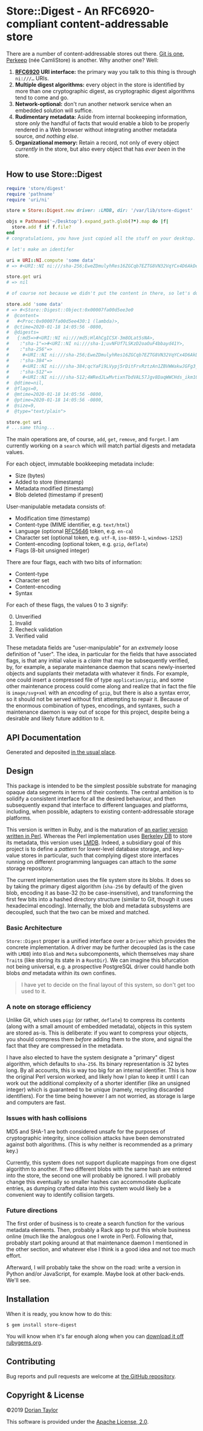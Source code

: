 # Store::Digest - An RFC6920-compliant content-addressable store

There are a number of content-addressable stores out there. [Git is
one](https://git-scm.com/book/en/v2/Git-Internals-Git-Objects),
[Perkeep](https://perkeep.org/) (née CamliStore) is another. Why
another one? Well:

1. **[RFC6920](https://tools.ietf.org/html/rfc6920) URI interface:** the
   primary way you talk to this thing is through `ni:///…` URIs.
2. **Multiple digest algorithms:** every object in the store is
  identified by more than one cryptographic digest, as cryptographic
  digest algorithms tend to come and go.
3. **Network-optional:** don't run another network service when an
   embedded solution will suffice.
4. **Rudimentary metadata:** Aside from internal bookeeping
   information, store _only_ the handful of facts that would enable a
   blob to be properly rendered in a Web browser without integrating
   another metadata source, _and nothing else_.
5. **Organizational memory:** Retain a record, not only of every
   object _currently_ in the store, but also every object that has
   _ever been_ in the store.

## How to use Store::Digest

```ruby
require 'store/digest'
require 'pathname'
require 'uri/ni'

store = Store::Digest.new driver: :LMDB, dir: '/var/lib/store-digest'

objs = Pathname('~/Desktop').expand_path.glob(?*).map do |f|
  store.add f if f.file?
end
# congratulations, you have just copied all the stuff on your desktop.

# let's make an identifer

uri = URI::NI.compute 'some data'
# => #<URI::NI ni:///sha-256;EweZDmulyhRes16ZGCqb7EZTG8VN32VqYCx4D6AkDe4>

store.get uri
# => nil

# of course not because we didn't put the content in there, so let's do that:

store.add 'some data'
# => #<Store::Digest::Object:0x00007fa00d5ee3e0
#  @content=
#   #<Proc:0x00007fa00d5ee430:1 (lambda)>,
#  @ctime=2020-01-18 14:05:56 -0800,
#  @digests=
#   {:md5=>#<URI::NI ni:///md5;HlAhCgICSX-3m8OLat5sNA>,
#    :"sha-1"=>#<URI::NI ni:///sha-1;uvNFUf7LSKzD2oaOuF4bbayd41Y>,
#    :"sha-256"=>
#     #<URI::NI ni:///sha-256;EweZDmulyhRes16ZGCqb7EZTG8VN32VqYCx4D6AkDe4>,
#    :"sha-384"=>
#     #<URI::NI ni:///sha-384;qcYaFi9LVypj5rDitFrvRztzAn1ZBVWWakwJGFg3_3KhAZHBNuw_RhTXkU0dqCPw>,
#    :"sha-512"=>
#     #<URI::NI ni:///sha-512;4WRedJLwMvtixnTbdVAL57Jgv8DaqWWCHds_ikm10zeI7j8EZ0TiuVr7XD2PJQDFScqJ15_GiQiF0o4FUAdCTw>},
#  @dtime=nil,
#  @flags=0,
#  @mtime=2020-01-18 14:05:56 -0800,
#  @ptime=2020-01-18 14:05:56 -0800,
#  @size=9,
#  @type="text/plain">

store.get uri
# ...same thing...
```

The main operations are, of course, `add`, `get`, `remove`, and
`forget`. I am currently working on a `search` which will match
partial digests and metadata values.

For each object, immutable bookkeeping metadata include:

* Size (bytes)
* Added to store (timestamp)
* Metadata modified (timestamp)
* Blob deleted (timestamp if present)

User-manipulable metadata consists of:

* Modification time (timestamp)
* Content-type (MIME identifier, e.g. `text/html`)
* Language (optional [RFC5646](https://tools.ietf.org/html/rfc5646)
  token, e.g. `en-ca`)
* Character set (optional token, e.g. `utf-8`, `iso-8859-1`, `windows-1252`)
* Content-encoding (optional token, e.g. `gzip`, `deflate`)
* Flags (8-bit unsigned integer)

There are four flags, each with two bits of information:

* Content-type
* Character set
* Content-encoding
* Syntax

For each of these flags, the values 0 to 3 signify:

0. Unverified
1. Invalid
2. Recheck validation
3. Verified valid

These metadata fields are "user-manipulable" for an _extremely_ loose
definition of "user". The idea, in particular for the fields that have
associated flags, is that any initial value is a _claim_ that may be
subsequently verified, by, for example, a separate maintenance daemon
that scans newly-inserted objects and supplants their metadata with
whatever it finds. For example, one could insert a compressed file of
type `application/gzip`, and some other maintenance process could
come along and realize that in fact the file is `image/svg+xml` with
an _encoding_ of `gzip`, but there is also a syntax error, so it
should not be served without first attempting to repair it. Because of
the enormous combination of types, encodings, and syntaxes, such a
maintenance daemon is way out of scope for this project, despite being
a desirable and likely future addition to it.

## API Documentation

Generated and deposited
[in the usual place](http://www.rubydoc.info/github/doriantaylor/rb-store-digest/master).

## Design

This package is intended to be the simplest possible substrate for
managing opaque data segments in terms of their contents. The central
ambition is to solidify a consistent interface for all the desired
behaviour, and then subsequently expand that interface to different
languages and platforms, including, when possible, adapters to
existing content-addressable storage platforms.

This version is written in Ruby, and is the maturation of [an earlier
version written in Perl](https://metacpan.org/pod/Store::Digest).
Whereas the Perl implementation uses [Berkeley
DB](https://www.oracle.com/database/berkeley-db/) to store its
metadata, this version uses [LMDB](https://symas.com/lmdb/). Indeed, a
subsidiary goal of this project is to define a _pattern_ for
lower-level database storage, and key-value stores in particular, such
that complying digest store interfaces running on different
programming languages can attach to the _same_ storage repository.

The current implementation uses the file system store its blobs. It
does so by taking the primary digest algorithm (`sha-256` by default)
of the given blob, encoding it as base-32 (to be case-insensitive),
and transforming the first few bits into a hashed directory structure
(similar to Git, though it uses hexadecimal encoding). Internally, the
blob and metadata subsystems are decoupled, such that the two can be
mixed and matched.

### Basic Architecture

`Store::Digest` proper is a unified interface over a `Driver` which
provides the concrete implementation. A driver may be further
decoupled (as is the case with `LMDB`) into `Blob` and `Meta`
subcomponents, which themselves may share `Trait`s (like storing its
state in a `RootDir`). We can imagine this bifurcation not being
universal, e.g. a prospective PostgreSQL driver could handle both
blobs _and_ metadata within its own confines.

> I have yet to decide on the final layout of this system, so don't
> get too used to it.

### A note on storage efficiency

Unlike Git, which uses `pigz` (or rather, `deflate`) to compress its
contents (along with a small amount of embedded metadata), objects in
this system are stored as-is. This is deliberate: if you want to
compress your objects, you should compress them _before_ adding them
to the store, and signal the fact that they are compressed in the
metadata.

I have also elected to have the system designate a "primary" digest
algorithm, which defaults to `sha-256`. Its binary representation is
32 bytes long. By all accounts, this is way too big for an internal
identifier. This is how the original Perl version worked, and likely
how I plan to keep it until I can work out the additional complexity
of a shorter identifier (like an unsigned integer) which is guaranteed
to be unique (namely, recycling discarded identifiers). For the time
being however I am not worried, as storage is large and computers are
fast.

### Issues with hash collisions

MD5 and SHA-1 are both considered unsafe for the purposes of
cryptographic integrity, since collision attacks have been
demonstrated against both algorithms. (This is why neither is
recommended as a primary key.)

Currently, this system does not support duplicate mappings from one
digest algorithm to another. If two different blobs with the same hash
are entered into the store, the second one will probably be ignored. I
will probably change this eventually so smaller hashes can accommodate
duplicate entries, as dumping crafted data into this system would
likely be a convenient way to identify collision targets.

### Future directions

The first order of business is to create a search function for the
various metadata elements. Then, probably a Rack app to put this whole
business online (much like the analogous one I wrote in Perl).
Following that, probably start poking around at that maintenance
daemon I mentioned in the other section, and whatever else I think is
a good idea and not too much effort.

Afterward, I will probably take the show on the road: write a version
in Python and/or JavaScript, for example. Maybe look at other
back-ends. We'll see.

## Installation

When it is ready, you know how to do this:

    $ gem install store-digest

You will know when it's far enough along when you can [download it off
rubygems.org](https://rubygems.org/gems/store-digest).

## Contributing

Bug reports and pull requests are welcome at
[the GitHub repository](https://github.com/doriantaylor/rb-store-digest/issues).

## Copyright & License

©2019 [Dorian Taylor](https://doriantaylor.com/)

This software is provided under
the [Apache License, 2.0](https://www.apache.org/licenses/LICENSE-2.0).
